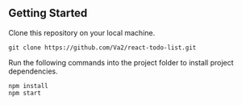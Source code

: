 ## Getting Started

Clone this repository on your local machine.
```
git clone https://github.com/Va2/react-todo-list.git
```
Run the following commands into the project folder to install project dependencies.
```
npm install
npm start







